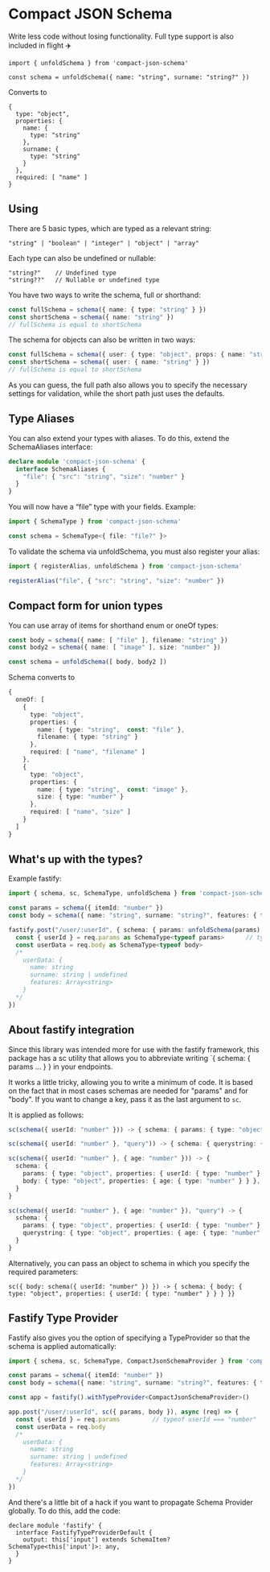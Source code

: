 # Compact JSON Schema

Write less code without losing functionality. Full type support is also included in flight ✈️

```
import { unfoldSchema } from 'compact-json-schema'

const schema = unfoldSchema({ name: "string", surname: "string?" })
```

Converts to 
```
{
  type: "object",
  properties: {
    name: {
      type: "string"
    },
    surname: {
      type: "string"
    }
  },
  required: [ "name" ]
}
```

## Using

There are 5 basic types, which are typed as a relevant string:

```
"string" | "boolean" | "integer" | "object" | "array"
```

Each type can also be undefined or nullable:

```
"string?"    // Undefined type
"string??"   // Nullable or undefined type
```

You have two ways to write the schema, full or shorthand:

```ts
const fullSchema = schema({ name: { type: "string" } })
const shortSchema = schema({ name: "string" })
// fullSchema is equal to shortSchema
```

The schema for objects can also be written in two ways:
```ts
const fullSchema = schema({ user: { type: "object", props: { name: "string" } } })
const shortSchema = schema({ user: { name: "string" } })
// fullSchema is equal to shortSchema
```

As you can guess, the full path also allows you to specify the necessary settings for validation, while the short path just uses the defaults.

## Type Aliases

You can also extend your types with aliases. To do this, extend the SchemaAliases interface:

```ts
declare module 'compact-json-schema' {
  interface SchemaAliases {
    "file": { "src": "string", "size": "number" }
  }
}

```

You will now have a “file” type with your fields. Example:

```ts
import { SchemaType } from 'compact-json-schema'

const schema = SchemaType<{ file: "file?" }> 
```

To validate the schema via unfoldSchema, you must also register your alias:

```ts
import { registerAlias, unfoldSchema } from 'compact-json-schema'

registerAlias("file", { "src": "string", "size": "number" })

```

## Compact form for union types

You can use array of items for shorthand enum or oneOf types:

```ts
const body = schema({ name: [ "file" ], filename: "string" })
const body2 = schema({ name: [ "image" ], size: "number" })

const schema = unfoldSchema([ body, body2 ])
```

Schema converts to
```ts
{
  oneOf: [
    {
      type: "object",
      properties: { 
        name: { type: "string",  const: "file" },
        filename: { type: "string" }
      },
      required: [ "name", "filename" ]
    },
    {
      type: "object",
      properties: { 
        name: { type: "string",  const: "image" },
        size: { type: "number" }
      },
      required: [ "name", "size" ]
    }
  ]
}
```

## What's up with the types?

Example fastify:

```ts
import { schema, sc, SchemaType, unfoldSchema } from 'compact-json-schema'

const params = schema({ itemId: "number" })
const body = schema({ name: "string", surname: "string?", features: { type: "array", items: "string" } })

fastify.post("/user/:userId", { schema: { params: unfoldSchema(params), body: unfoldSchema(body) } }, async (req) => {
  const { userId } = req.params as SchemaType<typeof params>      // typeof userId === "number"
  const userData = req.body as SchemaType<typeof body>  
  /*
    userData: {
      name: string
      surname: string | undefined
      features: Array<string>
    }
  */
})

```

## About fastify integration

Since this library was intended more for use with the fastify framework, this package has a sc utility that allows you to abbreviate writing `{ schema: { params ... } } in your endpoints.

It works a little tricky, allowing you to write a minimum of code. It is based on the fact that in most cases schemas are needed for "params" and for "body". If you want to change a key, pass it as the last argument to `sc`.

It is applied as follows:

```ts
sc(schema({ userId: "number" })) -> { schema: { params: { type: "object", properties: { userId: { type: "number" } } } }}

sc(schema({ userId: "number" }, "query")) -> { schema: { querystring: { type: "object", properties: { userId: { type: "number" } } } }}

sc(schema({ userId: "number" }, { age: "number" })) -> { 
  schema: { 
    params: { type: "object", properties: { userId: { type: "number" } } },
    body: { type: "object", properties: { age: { type: "number" } } },
  }
}

sc(schema({ userId: "number" }, { age: "number" }), "query") -> { 
  schema: { 
    params: { type: "object", properties: { userId: { type: "number" } } },
    querystring: { type: "object", properties: { age: { type: "number" } } },
  }
}
```

Alternatively, you can pass an object to schema in which you specify the required parameters:

```
sc({ body: schema({ userId: "number" }) }) -> { schema: { body: { type: "object", properties: { userId: { type: "number" } } } }}
```

## Fastify Type Provider

Fastify also gives you the option of specifying a TypeProvider so that the schema is applied automatically:

```ts
import { schema, sc, SchemaType, CompactJsonSchemaProvider } from 'compact-json-schema'

const params = schema({ itemId: "number" })
const body = schema({ name: "string", surname: "string?", features: { type: "array", items: "string" } })

const app = fastify().withTypeProvider<CompactJsonSchemaProvider>()

app.post("/user/:userId", sc({ params, body }), async (req) => {
  const { userId } = req.params         // typeof userId === "number"
  const userData = req.body
  /*
    userData: {
      name: string
      surname: string | undefined
      features: Array<string>
    }
  */
})

```

And there's a little bit of a hack if you want to propagate Schema Provider globally. To do this, add the code:

```
declare module 'fastify' {
  interface FastifyTypeProviderDefault {
    output: this['input'] extends SchemaItem? SchemaType<this['input']>: any,
  }
}
```